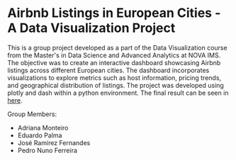 # Airbnb Listings in European Cities - A Data Visualization Project

This is a group project developed as a part of the Data Visualization course from the Master's in Data Science and Advanced Analytics at NOVA IMS. The objective was to create an interactive dashboard showcasing Airbnb listings across different European cities. The dashboard incorporates visualizations to explore metrics such as host information, pricing trends, and geographical distribution of listings.
The project was developed using plotly and dash within a python environment. The final result can be seen in [here](https://data-viz-project.onrender.com/).

Group Members:
- Adriana Monteiro
- Eduardo Palma
- José Ramirez Fernandes
- Pedro Nuno Ferreira
